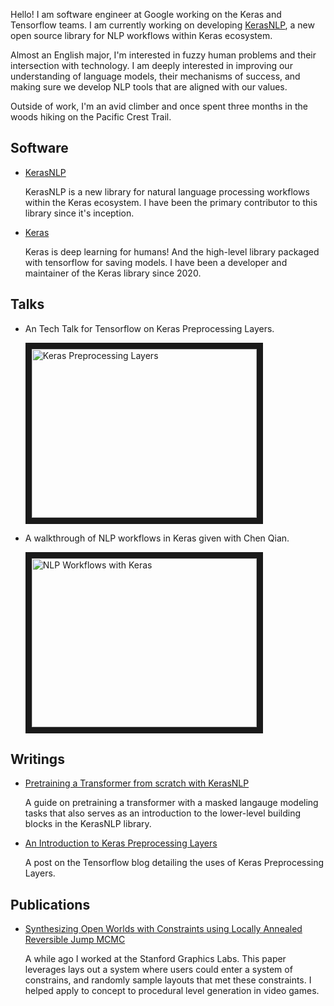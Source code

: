 Hello! I am software engineer at Google working on the Keras and Tensorflow
teams. I am currently working on developing [KerasNLP](https://github.com/keras-team/keras-nlp),
a new open source library for NLP workflows within Keras ecosystem.

Almost an English major, I'm interested in fuzzy human problems and their
intersection with technology. I am deeply interested in improving our
understanding of language models, their mechanisms of success, and making sure
we develop NLP tools that are aligned with our values.

Outside of work, I'm an avid climber and once spent three months in the woods
hiking on the Pacific Crest Trail.

## Software

- [KerasNLP](https://github.com/keras-team/keras-nlp)

  KerasNLP is a new library for natural language processing workflows within
  the Keras ecosystem. I have been the primary contributor to this library since
  it's inception.

- [Keras](https://github.com/keras-team/keras)

  Keras is deep learning for humans! And the high-level library packaged with
  tensorflow for saving models. I have been a developer and maintainer of the
  Keras library since 2020.

## Talks

- An Tech Talk for Tensorflow on Keras Preprocessing Layers.

  <a href="http://www.youtube.com/watch?feature=player_embedded&v=GVShIIh3_yE"
  target="_blank"><img src="http://img.youtube.com/vi/GVShIIh3_yE/0.jpg"
  alt="Keras Preprocessing Layers" width="360" height="270" border="10" /></a>

- A walkthrough of NLP workflows in Keras given with Chen Qian.

  <a href="http://www.youtube.com/watch?feature=player_embedded&v=gZIP-_2XYMM"
  target="_blank"><img src="http://img.youtube.com/vi/gZIP-_2XYMM/0.jpg"
  alt="NLP Workflows with Keras" width="360" height="270" border="10" /></a>

## Writings

- [Pretraining a Transformer from scratch with KerasNLP](https://keras.io/guides/keras_nlp/transformer_pretraining/)
  
  A guide on pretraining a transformer with a masked langauge modeling tasks
  that also serves as an introduction to the lower-level building blocks in the
  KerasNLP library.

- [An Introduction to Keras Preprocessing Layers](https://blog.tensorflow.org/2021/11/an-introduction-to-keras-preprocessing.html)
  
  A post on the Tensorflow blog detailing the uses of Keras Preprocessing
  Layers.

## Publications

- [Synthesizing Open Worlds with Constraints using Locally Annealed Reversible Jump MCMC](https://graphics.stanford.edu/~lfyg/owl.pdf)

  A while ago I worked at the Stanford Graphics Labs. This paper leverages
  lays out a system where users could enter a system of constrains, and randomly
  sample layouts that met these constraints. I helped apply to concept to
  procedural level generation in video games.
